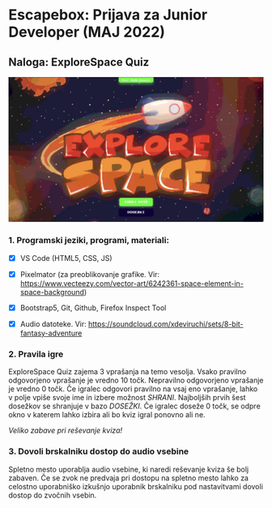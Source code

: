 # Escapebox: Prijava za Junior Developer (MAJ 2022)

## Naloga: ExploreSpace Quiz

![ExploreSpace Quiz image](/assets/img/git-readme-img.jpg)

### 1. Programski jeziki, programi, materiali:

- [x] VS Code (HTML5, CSS, JS)

- [x] Pixelmator (za preoblikovanje grafike. Vir: https://www.vecteezy.com/vector-art/6242361-space-element-in-space-background)

- [x] Bootstrap5, Git, Github, Firefox Inspect Tool

- [x] Audio datoteke. Vir: https://soundcloud.com/xdeviruchi/sets/8-bit-fantasy-adventure

### 2. Pravila igre

ExploreSpace Quiz zajema 3 vprašanja na temo vesolja. Vsako pravilno odgovorjeno vprašanje je vredno 10 točk. Nepravilno odgovorjeno vprašanje je vredno 0 točk. Če igralec odgovori pravilno na vsaj eno vprašanje, lahko v polje vpiše svoje ime in izbere možnost *SHRANI*. Najboljših prvih šest dosežkov se shranjuje v bazo *DOSEŽKI*. Če igralec doseže 0 točk, se odpre okno v katerem lahko izbira ali bo kviz igral ponovno ali ne.

*Veliko zabave pri reševanje kviza!*

### 3. Dovoli brskalniku dostop do audio vsebine

Spletno mesto uporablja audio vsebine, ki naredi reševanje kviza še bolj zabaven. Če se zvok ne predvaja pri dostopu na spletno mesto lahko za celostno uporabniško izkušnjo uporabnik brskalniku pod nastavitvami dovoli dostop do zvočnih vsebin. 

